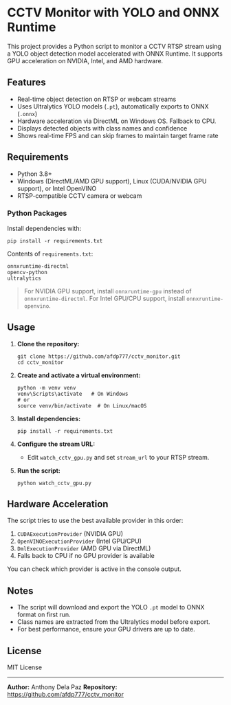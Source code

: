 # CCTV Monitor with YOLO and ONNX Runtime

This project provides a Python script to monitor a CCTV RTSP stream using a YOLO object detection model accelerated with ONNX Runtime. It supports GPU acceleration on NVIDIA, Intel, and AMD hardware.

## Features

- Real-time object detection on RTSP or webcam streams
- Uses Ultralytics YOLO models (`.pt`), automatically exports to ONNX (`.onnx`)
- Hardware acceleration via DirectML on Windows OS. Fallback to CPU.
- Displays detected objects with class names and confidence
- Shows real-time FPS and can skip frames to maintain target frame rate

## Requirements

- Python 3.8+
- Windows (DirectML/AMD GPU support), Linux (CUDA/NVIDIA GPU support), or Intel OpenVINO
- RTSP-compatible CCTV camera or webcam

### Python Packages

Install dependencies with:

```
pip install -r requirements.txt
```

Contents of `requirements.txt`:
```
onnxruntime-directml
opencv-python
ultralytics
```

> For NVIDIA GPU support, install `onnxruntime-gpu` instead of `onnxruntime-directml`.
> For Intel GPU/CPU support, install `onnxruntime-openvino`.

## Usage

1. **Clone the repository:**
   ```
   git clone https://github.com/afdp777/cctv_monitor.git
   cd cctv_monitor
   ```

2. **Create and activate a virtual environment:**
   ```
   python -m venv venv
   venv\Scripts\activate   # On Windows
   # or
   source venv/bin/activate  # On Linux/macOS
   ```

3. **Install dependencies:**
   ```
   pip install -r requirements.txt
   ```

4. **Configure the stream URL:**
   - Edit `watch_cctv_gpu.py` and set `stream_url` to your RTSP stream.

5. **Run the script:**
   ```
   python watch_cctv_gpu.py
   ```

## Hardware Acceleration

The script tries to use the best available provider in this order:
1. `CUDAExecutionProvider` (NVIDIA GPU)
2. `OpenVINOExecutionProvider` (Intel GPU/CPU)
3. `DmlExecutionProvider` (AMD GPU via DirectML)
4. Falls back to CPU if no GPU provider is available

You can check which provider is active in the console output.

## Notes

- The script will download and export the YOLO `.pt` model to ONNX format on first run.
- Class names are extracted from the Ultralytics model before export.
- For best performance, ensure your GPU drivers are up to date.

## License

MIT License

---

**Author:** Anthony Dela Paz
**Repository:** https://github.com/afdp777/cctv_monitor